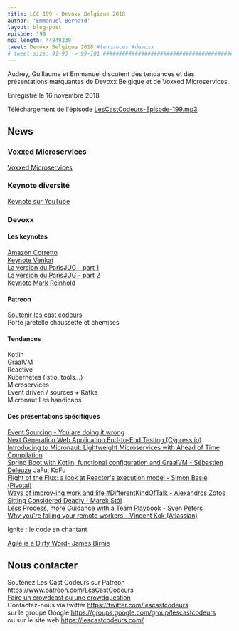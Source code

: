 ```yaml
---
title: LCC 199 - Devoxx Belgique 2018
author: 'Emmanuel Bernard'
layout: blog-post
episode: 199
mp3_length: 44849239
tweet: Devoxx Belgique 2018 #tendances #devoxx
# tweet size: 91-93 -> 99-101 #######################################################################
---
```

Audrey, Guillaume et Emmanuel discutent des tendances et des présentations marquantes de Devoxx Belgique et de Voxxed Microservices.

Enregistré le 16 novembre 2018

Téléchargement de l'épisode [LesCastCodeurs-Episode-199.mp3](https://traffic.libsyn.com/lescastcodeurs/LesCastCodeurs-Episode-199.mp3)

## News

### Voxxed Microservices

[Voxxed Microservices](http://voxxeddays.com/microservices/)  

### Keynote diversité

[Keynote sur YouTube](https://www.youtube.com/watch?v=znX4pFJdiYg)  

### Devoxx

#### Les keynotes

[Amazon Corretto](https://aws.amazon.com/corretto/)  
[Keynote Venkat](https://www.youtube.com/watch?v=tsLkFeMMLuM)  
[La version du ParisJUG - part 1](https://www.youtube.com/watch?v=b1G_fvWyTxY)  
[La version du ParisJUG - part 2](https://www.youtube.com/watch?v=Svhu2f25Txs)  
[Keynote Mark Reinhold](https://www.youtube.com/watch?v=wHoRBvt3U6o)  

#### Patreon

[Soutenir les cast codeurs](https://patreon.com/LesCastCodeurs)  
Porte jaretelle chaussette et chemises

#### Tendances

Kotlin  
GraalVM  
Reactive  
Kubernetes (istio, tools…)  
Microservices  
Event driven / sources + Kafka  
Micronaut
Les handicaps

#### Des présentations spécifiques

[Event Sourcing - You are doing it wrong](https://www.youtube.com/watch?v=GzrZworHpIk)  
[Next Generation Web Application End-to-End Testing (Cypress.io)](https://www.youtube.com/watch?v=CkGQ0fFH3yE)  
[Introducing to Micronaut: Lightweight Microservices with Ahead of Time Compilation](https://www.youtube.com/watch?v=P1qp_l5EFic)  
[Spring Boot with Kotlin, functional configuration and GraalVM - Sébastien Deleuze](https://www.youtube.com/watch?v=oN3QOsZ1KAw) JaFu, KoFu  
[Flight of the Flux: a look at Reactor's execution model - Simon Baslé (Pivotal)](https://www.youtube.com/watch?v=MkdwriQAllk)  
[Ways of improv-ing work and life #DifferentKindOfTalk - Alexandros Zotos](https://www.youtube.com/watch?v=WPTB0xC2wZQ)  
[Sitting Considered Deadly - Marek Stój](https://www.youtube.com/watch?v=GaxM5nlPnQU)  
[Less Process, more Guidance with a Team Playbook - Sven Peters](https://www.youtube.com/watch?v=DonWQh-JxHk)  
[Why you're failing your remote workers - Vincent Kok (Atlassian)](https://www.youtube.com/watch?v=YS62e9IokTY)  

Ignite : le code en chantant

[Agile is a Dirty Word- James Birnie](https://www.youtube.com/watch?v=2vUgi8OGw5E)  

## Nous contacter

Soutenez Les Cast Codeurs sur Patreon <https://www.patreon.com/LesCastCodeurs>  
[Faire un crowdcast ou une crowdquestion](https://lescastcodeurs.com/crowdcasting/)  
Contactez-nous via twitter <https://twitter.com/lescastcodeurs>  
sur le groupe Google <https://groups.google.com/group/lescastcodeurs>  
ou sur le site web <https://lescastcodeurs.com/>
